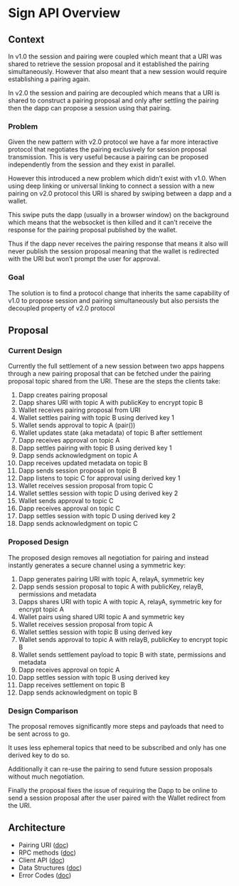 # Sign API Overview

## Context

In v1.0 the session and pairing were coupled which meant that a URI was shared to retrieve the session proposal and it established the pairing simultaneously. However that also meant that a new session would require establishing a pairing again.

In v2.0 the session and pairing are decoupled which means that a URI is shared to construct a pairing proposal and only after settling the pairing then the dapp can propose a session using that pairing.

### Problem

Given the new pattern with v2.0 protocol we have a far more interactive protocol that negotiates the pairing exclusively for session proposal transmission. This is very useful because a pairing can be proposed independently from the session and they exist in parallel.

However this introduced a new problem which didn’t exist with v1.0. When using deep linking or universal linking to connect a session with a new pairing on v2.0 protocol this URI is shared by swiping between a dapp and a wallet.

This swipe puts the dapp (usually in a browser window) on the background which means that the websocket is then killed and it can’t receive the response for the pairing proposal published by the wallet.

Thus if the dapp never receives the pairing response that means it also will never publish the session proposal meaning that the wallet is redirected with the URI but won’t prompt the user for approval.

### Goal

The solution is to find a protocol change that inherits the same capability of v1.0 to propose session and pairing simultaneously but also persists the decoupled property of v2.0 protocol

## Proposal

### Current Design

Currently the full settlement of a new session between two apps happens through a new pairing proposal that can be fetched under the pairing proposal topic shared from the URI. These are the steps the clients take:

1. Dapp creates pairing proposal
2. Dapp shares URI with topic A with publicKey to encrypt topic B
3. Wallet receives pairing proposal from URI
4. Wallet settles pairing with topic B using derived key 1
5. Wallet sends approval to topic A (pair())
6. Wallet updates state (aka metadata) of topic B after settlement
7. Dapp receives approval on topic A
8. Dapp settles pairing with topic B using derived key 1
9. Dapp sends acknowledgment on topic A
10. Dapp receives updated metadata on topic B
11. Dapp sends session proposal on topic B
12. Dapp listens to topic C for approval using derived key 1
13. Wallet receives session proposal from topic C
14. Wallet settles session with topic D using derived key 2
15. Wallet sends approval to topic C
16. Dapp receives approval on topic C
17. Dapp settles session with topic D using derived key 2
18. Dapp sends acknowledgment on topic C

### Proposed Design

The proposed design removes all negotiation for pairing and instead instantly generates a secure channel using a symmetric key:

1. Dapp generates pairing URI with topic A, relayA, symmetric key
2. Dapp sends session proposal to topic A with publicKey, relayB, permissions and metadata
3. Dapps shares URI with topic A with topic A, relayA, symmetric key for encrypt topic A
4. Wallet pairs using shared URI topic A and symmetric key
5. Wallet receives session proposal from topic A
6. Wallet settles session with topic B using derived key
7. Wallet sends approval to topic A with relayB, publicKey to encrypt topic B
8. Wallet sends settlement payload to topic B with state, permissions and metadata
9. Dapp receives approval on topic A
10. Dapp settles session with topic B using derived key
11. Dapp receives settlement on topic B
12. Dapp sends acknowledgment on topic B

### Design Comparison

The proposal removes significantly more steps and payloads that need to be sent across to go.

It uses less ephemeral topics that need to be subscribed and only has one derived key to do so.

Additionally it can re-use the pairing to send future session proposals without much negotiation.

Finally the proposal fixes the issue of requiring the Dapp to be online to send a session proposal after the user paired with the Wallet redirect from the URI.

## Architecture

- Pairing URI ([doc](pairing-uri.md))
- RPC methods ([doc](rpc-methods.md))
- Client API ([doc](client-api.md))
- Data Structures ([doc](data-structures.md))
- Error Codes ([doc](error-codes.md))
